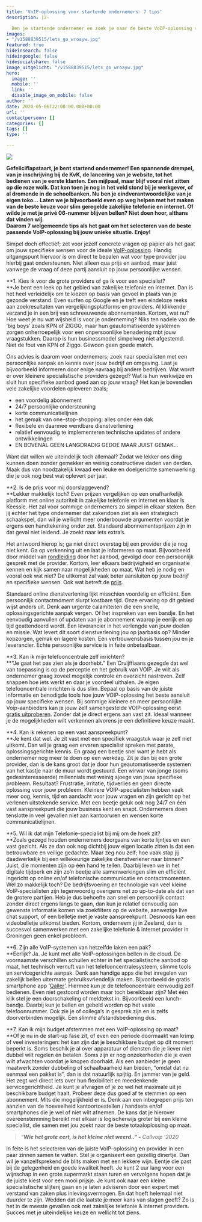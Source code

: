 ```yaml
---
title: 'VoIP-oplossing voor startende ondernemers: 7 tips'
description: |2-

  Ben je startende ondernemer en zoek je naar de beste VoIP-oplossing voor jouw business? Dan volgen hier 7 bruikbare tips om daarin de juiste keuze te maken. Niet enkel op basis van prijs en specifiek aanbod, maar juist vanwege de vraag of deze partij aansluit op jouw persoonlijke wensen.
images:
- "/v1588839515/lets_go_wroayw.jpg"
featured: true
hideinsearch: false
hideingoogle: false
hidesocialshare: false
image_uitgelicht: "/v1588839515/lets_go_wroayw.jpg"
hero:
  image: ''
  mobile: ''
  link: ''
  disable_image_on_mobile: false
author: ''
date: 2020-05-06T22:00:00.000+00:00
url: ''
contactpersoon: []
categories: []
tags: []
type: ''

---
```

![](https://res.cloudinary.com/callvoip/image/upload/v1588839515/lets_go_wroayw.jpg)

**Gefeliciflapstaart, je bent startend ondernemer! Een spannende drempel, van je inschrijving bij de KvK, de lancering van je website, tot het bedienen van je eerste klanten. Een mijlpaal, maar blijf vooral niet zitten op die roze wolk. Dat kon toen je nog in het veld stond bij je werkgever, of al dromende in de schoolbanken. Nu ben je eindverantwoordelijke van je eigen toko...** **Laten we je bijvoorbeeld even op weg helpen met het maken van de beste keuze voor slim geregelde zakelijke telefonie en internet. Of wilde je met je privé 06-nummer blijven bellen? Niet doen hoor, althans dat vinden wij.   
Daarom 7 welgemeende tips als het gaat om het selecteren van de beste passende VoIP-oplossing bij jouw unieke situatie. Enjoy!**

Simpel doch effectief; zet voor jezelf concrete vragen op papier als het gaat om jouw specifieke wensen voor de ideale [VoIP-oplossing](https://www.callvoip.nl/telefonie/hostedvoip/). Handig uitgangspunt hiervoor is om direct te bepalen wat voor type provider jou hierbij gaat ondersteunen. Niet alleen qua prijs en aanbod, maar juist vanwege de vraag of deze partij aansluit op jouw persoonlijke wensen.

**1. Kies ik voor de grote providers of ga ik voor een specialist?  
**Je bent een leek op het gebied van zakelijke telefonie en internet. Dan is het heel verleidelijk om te kiezen op basis van gevoel in plaats van je gezonde verstand. Even surfen op Google en je treft een eindeloze reeks aan zoekresultaten van vergelijkingsplatforms en providers. Al klikkende verzand je in een brij van schreeuwende abonnementen. Kortom, wat nu? Hoe weet je nu wat wijsheid is voor je onderneming? Niks ten nadele van de ‘big boys’ zoals KPN of ZIGGO, maar hun geautomatiseerde systemen zorgen onherroepelijk voor een onpersoonlijke benadering mbt jouw vraagstukken. Daarop is hun businessmodel simpelweg niet afgestemd. Niet de fout van KPN of Ziggo. Gewoon geen goede match.

Ons advies is daarom voor ondernemers; zoek naar specialisten met een persoonlijke aanpak en kennis over jouw bedrijf en omgeving. Laat je bijvoorbeeld informeren door enige navraag bij andere bedrijven. Wat wordt er over kleinere specialistische providers gezegd? Wat is hun werkwijze en sluit hun specifieke aanbod goed aan op jouw vraag? Het kan je bovendien vele zakelijke voordelen opleveren zoals;

* een voordelig abonnement
* 24/7 persoonlijke ondersteuning
* korte communicatielijnen
* het gemak van one-stop-shopping: alles onder één dak
* flexibele en daarmee wendbare dienstverlening
* relatief eenvoudig te implementeren technische updates of andere ontwikkelingen
* EN BOVENAL GEEN LANGDRADIG GEDOE MAAR JUIST GEMAK…

Want dat willen we uiteindelijk toch allemaal? Zodat we lekker ons ding kunnen doen zonder gemekker en weinig constructieve daden van derden. Maak dus van noodzakelijk kwaad een leuke en doelgerichte samenwerking die je ook nog best wat oplevert per jaar.

**2. Is de prijs voor mij doorslaggevend?  
**Lekker makkelijk toch? Even prijzen vergelijken op een onafhankelijk platform met online autoriteit in zakelijke telefonie en internet en klaar is Keessie. Het zal voor sommige ondernemers zo simpel in elkaar steken. Ben jij echter het type ondernemer dat zakendoen ziet als een strategisch schaakspel, dan wil je wellicht meer onderbouwde argumenten voordat je ergens een handtekening onder zet. Standaard abonnementsprijzen zijn in dat geval niet leidend. Je zoekt naar iets extra’s.

Het antwoord hierop is; ga niet direct overstag bij een provider die je nog niet kent. Ga op verkenning uit en laat je informeren op maat. Bijvoorbeeld door middel van [rondleiding](https://www.callvoip.nl/tour/) door het aanbod, gevolgd door een persoonlijk gesprek met de provider. Kortom, leer elkaars bedrijvigheid en organisatie kennen en kijk samen naar mogelijkheden op maat. Wat heb je nodig en vooral ook wat niet? De uitkomst zal vaak beter aansluiten op jouw bedrijf en specifieke wensen. Ook wat betreft de [prijs](https://www.callvoip.nl/calculator/).

Standaard online dienstverlening lijkt misschien voordelig en efficiënt. Een persoonlijk contactmoment slurpt kostbare tijd. Onze ervaring op dit gebied wijst anders uit. Denk aan urgente calamiteiten die een snelle, oplossingsgerichte aanpak vergen. Of het inspreken van een bandje. En het eenvoudig aanvullen of updaten van je abonnement waarop je eerlijk en op tijd geattendeerd wordt. Een leverancier in het verlengde van jouw doelen en missie. Wat levert dit soort dienstverlening jou op jaarbasis op? Minder kopzorgen, gemak en lagere kosten. Een vertrouwensbasis tussen jou en je leverancier. Echte persoonlijke service is in feite onbetaalbaar.

**3. Kan ik mijn telefooncentrale zelf inrichten?  
**“Je gaat het pas zien als je doorhebt.” Een Cruijffiaans gezegde dat wel van toepassing is op de perceptie en het gebruik van VOIP. Je wilt als ondernemer graag zoveel mogelijk controle en overzicht nastreven. Zelf snappen hoe iets werkt en daar je voordeel uithalen. Je eigen telefooncentrale inrichten is dus slim. Bepaal op basis van de juiste informatie en benodigde tools hoe jouw VOIP-oplossing het beste aansluit op jouw specifieke wensen. Bij sommige kleinere en meer persoonlijke Voip-aanbieders kan je jouw zelf samengestelde VOIP-oplossing eerst [gratis uitproberen](https://www.callvoip.nl/gratisuitproberen/). Zonder dat je direct ergens aan vast zit. Ideaal wanneer je de mogelijkheden wilt verkennen alvorens je een definitieve keuze maakt.

**4. Kan ik rekenen op een vast aanspreekpunt?  
**Je kent dat wel. Je zit vast met een specifiek vraagstuk waar je zelf niet uitkomt. Dan wil je graag een ervaren specialist spreken met parate, oplossingsgerichte kennis. En graag een beetje snel want je hebt als ondernemer nog meer te doen op een werkdag. Zit je dan bij een grote provider, dan is de kans groot dat je door hun geautomatiseerde systemen van het kastje naar de muur wordt gestuurd. Een wirwar van jonge (soms gedesinteresseerde) millennials met weinig sjoege van jouw specifieke probleem. Resultaat? Frustratie, irritatie, tijdverlies en geen directe oplossing voor jouw probleem. Kleinere VOIP-specialisten hebben vaak meer oog, kennis, tijd en aandacht voor jouw vragen en zijn gericht op het verlenen uitstekende service. Met een beetje geluk ook nog 24/7 en één vast aanspreekpunt die jouw business kent en snapt. Ondernemers doen tenslotte in veel gevallen niet aan kantooruren en wensen korte communicatielijnen.

**5. Wil ik dat mijn Telefonie-specialist bij mij om de hoek zit?  
**Zoals gezegd houden ondernemers doorgaans van korte lijntjes en een vast gezicht. Als ze dan ook nog dichtbij jouw eigen locatie zitten is dat een betrouwbare en veilige gedachte. Maar zeg nou zelf; hoe vaak stap jij daadwerkelijk bij een willekeurige zakelijke dienstverlener naar binnen? Juist, die momenten zijn op één hand te tellen. Daarbij leven we in het digitale tijdperk en zijn zo’n beetje alle samenwerkingen slim en efficiënt ingericht op online en/of telefonische communicatie en contactmomenten. Wel zo makkelijk toch? De bedrijfsvoering en technologie van veel kleine VoIP-specialisten zijn tegenwoordig overigens net zo up-to-date als dat van de grotere partijen. Heb je dus behoefte aan snel en persoonlijk contact zonder direct ergens langs te gaan, dan kun je relatief eenvoudig aan gewenste informatie komen via zoekfilters op de website, aanwezige live chat support, of een belletje met je vaste aanspreekpunt. Desnoods kan een videobelletje uitkomst bieden. Kortom, onderneem jij in Zeeland, dan is succesvol samenwerken met een zakelijke telefonie & internet provider in Groningen geen enkel probleem.

**6. Zijn alle VoIP-systemen van hetzelfde laken een pak?  
**Eerlijk? Ja. Je kunt met alle VoIP-oplossingen bellen in de cloud. De voornaamste verschillen schuilen echter in het specialistische aanbod op maat, het technisch vernuft van het telefooncentralesysteem, slimme tools en servicegerichte aanpak. Denk aan handige apps die het inregelen van zakelijk bellen uitermate gebruiksvriendelijk maken. Bijvoorbeeld de gratis smartphone app ‘[Qaller](https://www.callvoip.nl/telefonie/qaller/)’. Hiermee kun je de telefooncentrale eenvoudig zelf bedienen. Even niet gestoord worden maar toch bereikbaar zijn? Met één klik stel je een doorschakeling of meldtekst in. Bijvoorbeeld een lunch-bandje. Daarbij kun je bellen en gebeld worden op het vaste telefoonnummer. Ook zie je of collega’s in gesprek zijn en is zelfs doorverbinden mogelijk. Een slimme afstandsbediening dus.

**7. Kan ik mijn budget afstemmen met een VoIP-oplossing op maat?  
**Of je nu in de start-up fase zit, of even een periode doormaakt van krimp of veel investeringen: het kan zijn dat je beschikbare budget op dit moment beperkt is. Soms beschik je al over apparatuur of diensten die je liever niet dubbel wilt regelen én betalen. Soms zijn er nog onzekerheden die je even wilt afwachten voordat je knopen doorhakt. Als een aanbieder je geen maatwerk zonder dubbeling of schaalbaarheid kan bieden, “omdat dat nu eenmaal een pakket is”, dan is dat natuurlijk spijtig. En jammer van je geld. Het zegt wel direct iets over hun flexibiliteit en meedenkende servicegerichtheid. Je kunt je afvragen of je zo wel het maximale uit je beschikbare budget haalt. Probeer deze dus goed af te stemmen op een abonnement. Mits die mogelijkheid er is. Denk aan een inbegrepen prijs ten aanzien van de hoeveelheid kantoortoestellen / handsets en/of smartphones die je wel of niet wilt afnemen. De kans dat je hierover overeenstemming bereikt met elkaar is logischerwijs groter bij een kleine specialist, die samen met jou zoekt naar de beste totaaloplossing op maat.

> “**_Wie het grote eert, is het kleine niet weerd..” -_** _Callvoip ‘2020_

In feite is het selecteren van de juiste VoIP-oplossing en provider in een paar zinnen samen te vatten. Stel je organiseert een gezellig dinertje. Dan wil je vanzelfsprekend de blits maken met een lekkere wijn. Eentje die past bij de gelegenheid en goede kwaliteit heeft. Je kunt 2 uur lang voor een wijnschap in een grote supermarkt staan turen en vervolgens hopen dat je de juiste kiest voor een mooi prijsje. Je kunt ook naar een kleine specialistische slijterij gaan en je laten adviseren door een expert met verstand van zaken plus inlevingsvermogen. En dat hoeft helemaal niet duurder te zijn. Wedden dat die laatste je meer kans van slagen geeft? Zo is het in de meeste gevallen ook met zakelijke telefonie & internet providers. Succes met je uiteindelijke keuze en wellicht tot ziens.